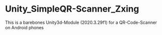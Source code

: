 # Unity_SimpleQR-Scanner_Zxing
 This is a barebones Unity3d-Module (2020.3.29f1) for a QR-Code-Scanner on Android phones
